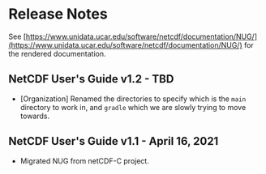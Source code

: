 # Release Notes

See [https://www.unidata.ucar.edu/software/netcdf/documentation/NUG/](https://www.unidata.ucar.edu/software/netcdf/documentation/NUG/) for the rendered documentation.

## NetCDF User's Guide v1.2 - TBD

* [Organization] Renamed the directories to specify which is the `main` directory to work in, and `gradle` which we are slowly trying to move towards.

## NetCDF User's Guide v1.1 - April 16, 2021

* Migrated NUG from netCDF-C project.
